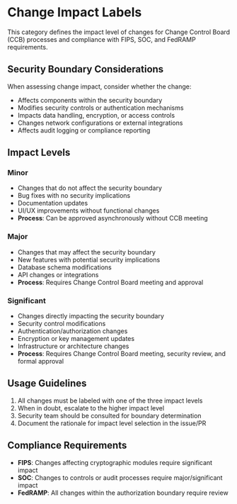 # Change Impact Labels

This category defines the impact level of changes for Change Control Board (CCB) processes and compliance with FIPS, SOC, and FedRAMP requirements.

## Security Boundary Considerations

When assessing change impact, consider whether the change:
- Affects components within the security boundary
- Modifies security controls or authentication mechanisms
- Impacts data handling, encryption, or access controls
- Changes network configurations or external integrations
- Affects audit logging or compliance reporting

## Impact Levels

### Minor
- Changes that do not affect the security boundary
- Bug fixes with no security implications
- Documentation updates
- UI/UX improvements without functional changes
- **Process**: Can be approved asynchronously without CCB meeting

### Major
- Changes that may affect the security boundary
- New features with potential security implications
- Database schema modifications
- API changes or integrations
- **Process**: Requires Change Control Board meeting and approval

### Significant
- Changes directly impacting the security boundary
- Security control modifications
- Authentication/authorization changes
- Encryption or key management updates
- Infrastructure or architecture changes
- **Process**: Requires Change Control Board meeting, security review, and formal approval

## Usage Guidelines

1. All changes must be labeled with one of the three impact levels
2. When in doubt, escalate to the higher impact level
3. Security team should be consulted for boundary determination
4. Document the rationale for impact level selection in the issue/PR

## Compliance Requirements

- **FIPS**: Changes affecting cryptographic modules require significant impact
- **SOC**: Changes to controls or audit processes require major/significant impact
- **FedRAMP**: All changes within the authorization boundary require review